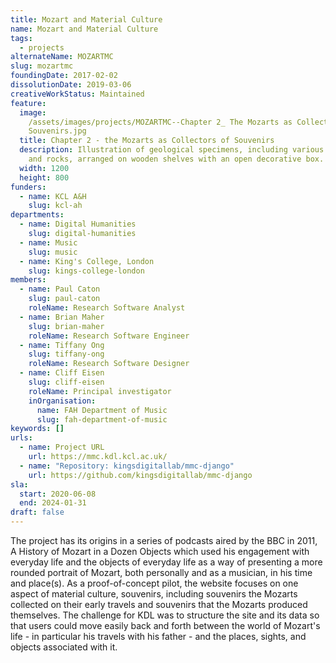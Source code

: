 ```yaml
---
title: Mozart and Material Culture
name: Mozart and Material Culture
tags:
  - projects
alternateName: MOZARTMC
slug: mozartmc
foundingDate: 2017-02-02
dissolutionDate: 2019-03-06
creativeWorkStatus: Maintained
feature:
  image:
    /assets/images/projects/MOZARTMC--Chapter 2_ The Mozarts as Collectors of
    Souvenirs.jpg
  title: Chapter 2 - the Mozarts as Collectors of Souvenirs
  description: Illustration of geological specimens, including various minerals
    and rocks, arranged on wooden shelves with an open decorative box.
  width: 1200
  height: 800
funders:
  - name: KCL A&H
    slug: kcl-ah
departments:
  - name: Digital Humanities
    slug: digital-humanities
  - name: Music
    slug: music
  - name: King's College, London
    slug: kings-college-london
members:
  - name: Paul Caton
    slug: paul-caton
    roleName: Research Software Analyst
  - name: Brian Maher
    slug: brian-maher
    roleName: Research Software Engineer
  - name: Tiffany Ong
    slug: tiffany-ong
    roleName: Research Software Designer
  - name: Cliff Eisen
    slug: cliff-eisen
    roleName: Principal investigator
    inOrganisation:
      name: FAH Department of Music
      slug: fah-department-of-music
keywords: []
urls:
  - name: Project URL
    url: https://mmc.kdl.kcl.ac.uk/
  - name: "Repository: kingsdigitallab/mmc-django"
    url: https://github.com/kingsdigitallab/mmc-django
sla:
  start: 2020-06-08
  end: 2024-01-31
draft: false
---
```


The project has its origins in a series of podcasts aired by the BBC in 2011, A History of Mozart in a Dozen Objects which used his engagement with everyday life and the objects of everyday life as a way of presenting a more rounded portrait of Mozart, both personally and as a musician, in his time and place(s). As a proof-of-concept pilot, the website focuses on one aspect of material culture, souvenirs, including souvenirs the Mozarts collected on their early travels and souvenirs that the Mozarts produced themselves. The challenge for KDL was to structure the site and its data so that users could move easily back and forth between the world of Mozart's life - in particular his travels with his father - and the places, sights, and objects associated with it.
